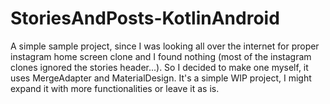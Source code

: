 # StoriesAndPosts-KotlinAndroid
A simple sample project, since I was looking all over the internet for proper instagram home screen clone and I found nothing (most of the instagram clones ignored the stories header...). So I decided to make one myself, it uses MergeAdapter and MaterialDesign. It's a simple WIP project, I might expand it with more functionalities or leave it as is.
